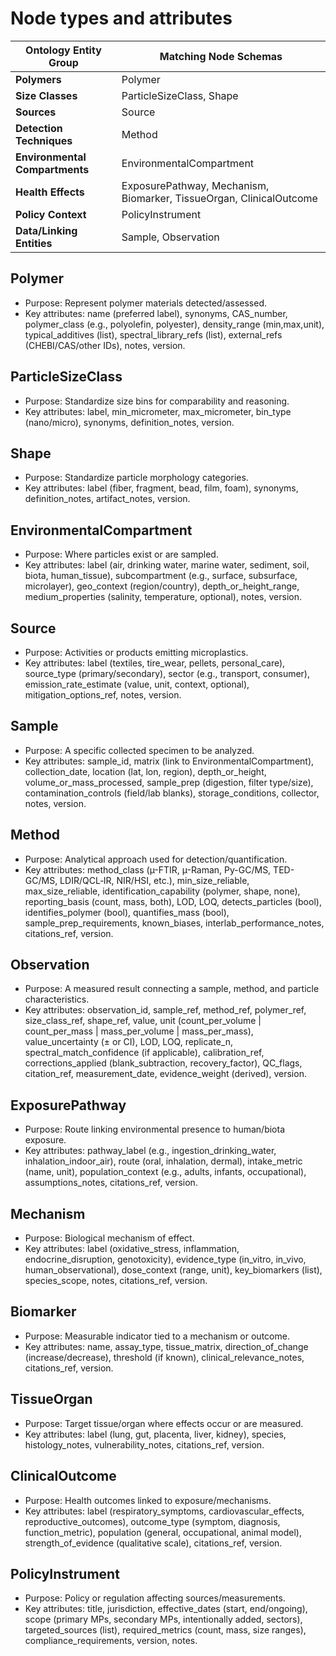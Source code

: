 # Node types and attributes

| Ontology Entity Group              | Matching Node Schemas                               |
|------------------------------------|-----------------------------------------------------|
| **Polymers**                       | Polymer                                             |
| **Size Classes**                   | ParticleSizeClass, Shape                            |
| **Sources**                        | Source                                              |
| **Detection Techniques**           | Method                                              |
| **Environmental Compartments**     | EnvironmentalCompartment                            |
| **Health Effects**                 | ExposurePathway, Mechanism, Biomarker, TissueOrgan, ClinicalOutcome |
| **Policy Context**                 | PolicyInstrument                                    |
| **Data/Linking Entities**          | Sample, Observation                                 |


## Polymer
- Purpose: Represent polymer materials detected/assessed.
- Key attributes: name (preferred label), synonyms, CAS_number, polymer_class (e.g., polyolefin, polyester), density_range (min,max,unit), typical_additives (list), spectral_library_refs (list), external_refs (CHEBI/CAS/other IDs), notes, version.

## ParticleSizeClass
- Purpose: Standardize size bins for comparability and reasoning.
- Key attributes: label, min_micrometer, max_micrometer, bin_type (nano/micro), synonyms, definition_notes, version.

## Shape
- Purpose: Standardize particle morphology categories.
- Key attributes: label (fiber, fragment, bead, film, foam), synonyms, definition_notes, artifact_notes, version.

## EnvironmentalCompartment
- Purpose: Where particles exist or are sampled.
- Key attributes: label (air, drinking water, marine water, sediment, soil, biota, human_tissue), subcompartment (e.g., surface, subsurface, microlayer), geo_context (region/country), depth_or_height_range, medium_properties (salinity, temperature, optional), notes, version.

## Source
- Purpose: Activities or products emitting microplastics.
- Key attributes: label (textiles, tire_wear, pellets, personal_care), source_type (primary/secondary), sector (e.g., transport, consumer), emission_rate_estimate (value, unit, context, optional), mitigation_options_ref, notes, version.

## Sample
- Purpose: A specific collected specimen to be analyzed.
- Key attributes: sample_id, matrix (link to EnvironmentalCompartment), collection_date, location (lat, lon, region), depth_or_height, volume_or_mass_processed, sample_prep (digestion, filter type/size), contamination_controls (field/lab blanks), storage_conditions, collector, notes, version.

## Method
- Purpose: Analytical approach used for detection/quantification.
- Key attributes: method_class (µ-FTIR, µ-Raman, Py-GC/MS, TED-GC/MS, LDIR/QCL‑IR, NIR/HSI, etc.), min_size_reliable, max_size_reliable, identification_capability (polymer, shape, none), reporting_basis (count, mass, both), LOD, LOQ, detects_particles (bool), identifies_polymer (bool), quantifies_mass (bool), sample_prep_requirements, known_biases, interlab_performance_notes, citations_ref, version.

## Observation
- Purpose: A measured result connecting a sample, method, and particle characteristics.
- Key attributes: observation_id, sample_ref, method_ref, polymer_ref, size_class_ref, shape_ref, value, unit (count_per_volume | count_per_mass | mass_per_volume | mass_per_mass), value_uncertainty (± or CI), LOD, LOQ, replicate_n, spectral_match_confidence (if applicable), calibration_ref, corrections_applied (blank_subtraction, recovery_factor), QC_flags, citation_ref, measurement_date, evidence_weight (derived), version.

## ExposurePathway
- Purpose: Route linking environmental presence to human/biota exposure.
- Key attributes: pathway_label (e.g., ingestion_drinking_water, inhalation_indoor_air), route (oral, inhalation, dermal), intake_metric (name, unit), population_context (e.g., adults, infants, occupational), assumptions_notes, citations_ref, version.

## Mechanism
- Purpose: Biological mechanism of effect.
- Key attributes: label (oxidative_stress, inflammation, endocrine_disruption, genotoxicity), evidence_type (in_vitro, in_vivo, human_observational), dose_context (range, unit), key_biomarkers (list), species_scope, notes, citations_ref, version.

## Biomarker
- Purpose: Measurable indicator tied to a mechanism or outcome.
- Key attributes: name, assay_type, tissue_matrix, direction_of_change (increase/decrease), threshold (if known), clinical_relevance_notes, citations_ref, version.

## TissueOrgan
- Purpose: Target tissue/organ where effects occur or are measured.
- Key attributes: label (lung, gut, placenta, liver, kidney), species, histology_notes, vulnerability_notes, citations_ref, version.

## ClinicalOutcome
- Purpose: Health outcomes linked to exposure/mechanisms.
- Key attributes: label (respiratory_symptoms, cardiovascular_effects, reproductive_outcomes), outcome_type (symptom, diagnosis, function_metric), population (general, occupational, animal model), strength_of_evidence (qualitative scale), citations_ref, version.

## PolicyInstrument
- Purpose: Policy or regulation affecting sources/measurements.
- Key attributes: title, jurisdiction, effective_dates (start, end/ongoing), scope (primary MPs, secondary MPs, intentionally added, sectors), targeted_sources (list), required_metrics (count, mass, size ranges), compliance_requirements, version, notes.



